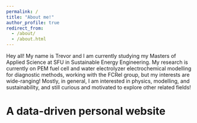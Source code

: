 ```yaml
---
permalink: /
title: "About me!"
author_profile: true
redirect_from: 
  - /about/
  - /about.html
---
```

Hey all! My name is Trevor and I am currently studying my Masters of Applied Science at SFU in Sustainable Energy Engineering. My research is currently on PEM fuel cell and water electrolyzer electrochemical modelling for diagnostic methods, working with the FCRel group, but my interests are wide-ranging! Mostly, in general, I am interested in physics, modelling, and sustainability, and still curious and motivated to explore other related fields!


A data-driven personal website
======

